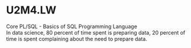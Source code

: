 # U2M4.LW
Core PL/SQL - Basics of SQL Programming Language                                                                               
In data science, 80 percent of time spent is preparing data, 20 percent of time is spent complaining about the need to prepare data.
